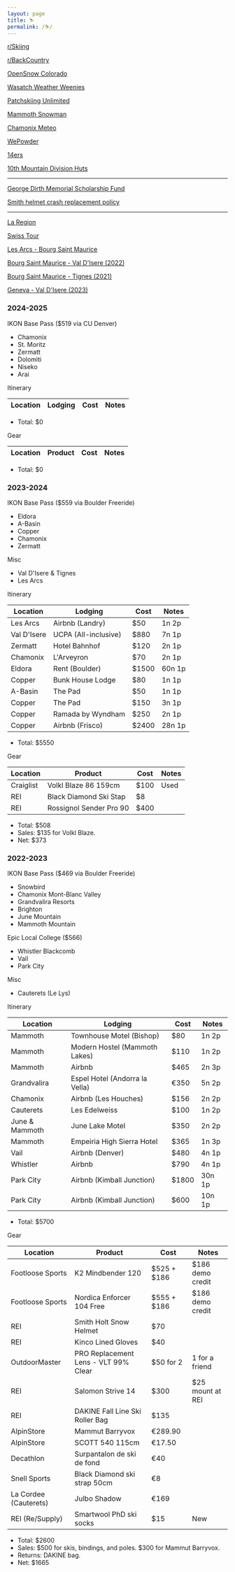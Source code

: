 ```yaml
---
layout: page
title: ⛷️
permalink: /⛷️/
---
```



[r/Skiing](https://farside.link/libreddit/r/skiing)

[r/BackCountry](https://farside.link/libreddit/r/backcountry)

[OpenSnow Colorado](https://opensnow.com/explore/states/US-CO/summary)

[Wasatch Weather Weenies](https://wasatchweatherweenies.blogspot.com/)

[Patchskiing Unlimited](https://patchskiing.net/)

[Mammoth Snowman](https://www.mammothsnowman.com/)

[Chamonix Meteo](https://chamonix-meteo.com/)

[WePowder](https://wepowder.com/en)

[14ers](https://www.14ers.com/)

[10th Mountain Division Huts](https://huts.org/)

---

[George Dirth Memorial Scholarship Fund](https://wwgd.systrap.net/George-Dirth-Memorial-Scholarship-Fund/)

[Smith helmet crash replacement policy](https://support.smithoptics.com/hc/en-us/articles/4403801633943-What-is-the-Smith-helmet-crash-replacement-policy-)

---

[La Region](https://www.hautetarentaise.fr/cms_viewFile.php?idtf=61531&path=Plan-reseau-lignes-bus-Savoie.pdf)

[Swiss Tour](https://www.swisstours-office.ch/EN/Uncategorized/Regular-Line/CT5301BT/easy-bus-transfers-regular-line-from-chamonix-to-geneva-from-7.-euro-544.html)

[Les Arcs - Bourg Saint Maurice](https://www.seelesarcs.com/files/187)

[Bourg Saint Maurice - Val D'Isere (2022)](https://api.snowcarbon.co.uk/storage/library/sc-media-29351ee322370f7f757359ff2ed9cebe-Bourg%20St%20Maurice%20to%20Val%20d'Isere%202022-23%20winter%20bus%20timetable%20-%20French.pdf)

[Bourg Saint Maurice - Tignes (2021)](https://www.tignes.net/uploads/media/default/0001/79/b35ef1e1c625fcad609a3a2f9e49bbda4cfb6e05.pdf)

[Geneva - Val D'Isere (2023)](https://savoie.transdev.com/wp-content/uploads/2021/11/navettes-aeroport-geneve-stations-ski-tarentaise.pdf)


### 2024-2025

IKON Base Pass ($519 via CU Denver)
- Chamonix
- St. Moritz
- Zermatt
- Dolomiti
- Niseko
- Arai

Itinerary

| Location | Lodging | Cost | Notes |
| -------- | ------- | ---- | ----- |

- Total: $0

Gear

| Location | Product | Cost | Notes |
| -------- | ------- | ---- | ----- |

- Total: $0

### 2023-2024

IKON Base Pass ($559 via Boulder Freeride)
- Eldora
- A-Basin
- Copper
- Chamonix
- Zermatt

Misc
- Val D'Isere & Tignes
- Les Arcs

Itinerary

| Location    | Lodging              | Cost  | Notes  |
| ----------- | -------------------- | ----- | ------ |
| Les Arcs    | Airbnb (Landry)      | $50   | 1n 2p  |
| Val D'Isere | UCPA (All-inclusive) | $880  | 7n 1p  |
| Zermatt     | Hotel Bahnhof        | $120  | 2n 1p  |
| Chamonix    | L'Arveyron           | $70   | 2n 1p  |
| Eldora      | Rent (Boulder)       | $1500 | 60n 1p |
| Copper      | Bunk House Lodge     | $80   | 1n 1p  |
| A-Basin     | The Pad              | $50   | 1n 1p  |
| Copper      | The Pad              | $150  | 3n 1p  |
| Copper      | Ramada by Wyndham    | $250  | 2n 1p  |
| Copper      | Airbnb (Frisco)      | $2400 | 28n 1p |

- Total: $5550

Gear

| Location  | Product                 | Cost | Notes |
| --------- | ----------------------- | ---- | ----- |
| Craiglist | Volkl Blaze 86 159cm    | $100 | Used  |
| REI       | Black Diamond Ski Stap  | $8   |       |
| REI       | Rossignol Sender Pro 90 | $400 |       |

- Total: $508
- Sales: $135 for Volkl Blaze.
- Net: $373

### 2022-2023

IKON Base Pass ($469 via Boulder Freeride)
- Snowbird
- Chamonix Mont-Blanc Valley
- Grandvalira Resorts
- Brighton
- June Mountain 
- Mammoth Mountain

Epic Local College ($566)
- Whistler Blackcomb
- Vail
- Park City

Misc
- Cauterets (Le Lys)

Itinerary

| Location       | Lodging                        | Cost  | Notes  |
| -------------- | ------------------------------ | ----- | ------ |
| Mammoth        | Townhouse Motel (Bishop)       | $80   | 1n 2p  |
| Mammoth        | Modern Hostel (Mammoth Lakes)  | $110  | 1n 2p  |
| Mammoth        | Airbnb                         | $465  | 2n 3p  |
| Grandvalira    | Espel Hotel (Andorra la Vella) | €350  | 5n 2p  |
| Chamonix       | Airbnb (Les Houches)           | $156  | 2n 2p  |
| Cauterets      | Les Edelweiss                  | $100  | 1n 2p  |
| June & Mammoth | June Lake Motel                | $350  | 2n 2p  |
| Mammoth        | Empeiria High Sierra Hotel     | $365  | 1n 3p  |
| Vail           | Airbnb (Denver)                | $480  | 4n 1p  |
| Whistler       | Airbnb                         | $790  | 4n 1p  |
| Park City      | Airbnb (Kimball Junction)      | $1800 | 30n 1p |
| Park City      | Airbnb (Kimball Junction)      | $600  | 10n 1p |

- Total: $5700

Gear

| Location              | Product                              | Cost        | Notes            |
| --------------------- | ------------------------------------ | ----------- | ---------------- |
| Footloose Sports      | K2 Mindbender 120                    | $525 + $186 | $186 demo credit |
| Footloose Sports      | Nordica Enforcer 104 Free            | $555 + $186 | $186 demo credit |
| REI                   | Smith Holt Snow Helmet               | $70         |                  |
| REI                   | Kinco Lined Gloves                   | $40         |                  |
| OutdoorMaster         | PRO Replacement Lens - VLT 99% Clear | $50 for 2   | 1 for a friend   |
| REI                   | Salomon Strive 14                    | $300        | $25 mount at REI |
| REI                   | DAKINE Fall Line Ski Roller Bag      | $135        |                  |
| AlpinStore            | Mammut Barryvox                      | €289.90     |                  |
| AlpinStore            | SCOTT 540 115cm                      | €17.50      |                  |
| Decathlon             | Surpantalon de ski de fond           | €40         |                  |
| Snell Sports          | Black Diamond ski strap 50cm         | €8          |                  |
| La Cordee (Cauterets) | Julbo Shadow                         | €169        |                  |
| REI (Re/Supply)       | Smartwool PhD ski socks              | $15         | New              |

- Total: $2600
- Sales: $500 for skis, bindings, and poles. $300 for Mammut Barryvox.
- Returns: DAKINE bag.
- Net: $1665
